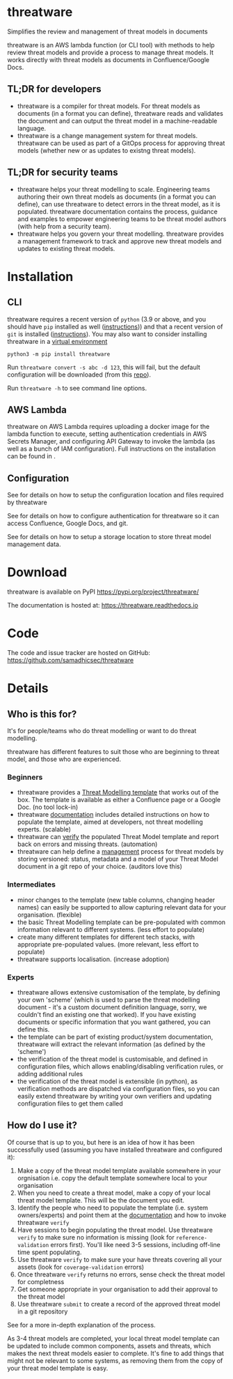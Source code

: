 # threatware
Simplifies the review and management of threat models in documents

threatware is an AWS lambda function (or CLI tool) with methods to help review threat models and provide a process to manage threat models.  It works directly with threat models as documents in Confluence/Google Docs.

## TL;DR for developers
- threatware is a compiler for threat models.  For threat models as documents (in a format you can define), threatware reads and validates the document and can output the threat model in a machine-readable language.
- threatware is a change management system for threat models.  threatware can be used as part of a GitOps process for approving threat models (whether new or as updates to existng threat models).

## TL;DR for security teams
- threatware helps your threat modelling to scale.  Engineering teams authoring their own threat models as documents (in a format you can define), can use threatware to detect errors in the threat model, as it is populated.  threatware documentation contains the process, guidance and examples to empower engineering teams to be threat model authors (with help from a security team).
- threatware helps you govern your threat modelling.  threatware provides a management framework to track and approve new threat models and updates to existing threat models.

# Installation

## CLI

threatware requires a recent version of `python` (3.9 or above, and you should have `pip` installed as well ([instructions](https://pip.pypa.io/en/stable/installation/))) and that a recent version of `git` is installed ([instructions](https://git-scm.com/book/en/v2/Getting-Started-Installing-Git)).  You may also want to consider installing threatware in a [virtual environment](https://packaging.python.org/en/latest/tutorials/installing-packages/#creating-and-using-virtual-environments)

`python3 -m pip install threatware`

Run `threatware convert -s abc -d 123`, this will fail, but the default configuration will be downloaded (from this [repo](https://github.com/samadhicsec/threatware-config)).

Run `threatware -h` to see command line options.

## AWS Lambda

threatware on AWS Lambda requires uploading a docker image for the lambda function to execute, setting authentication credentials in AWS Secrets Manager, and configuring API Gateway to invoke the lambda (as well as a bunch of IAM configuration).  Full instructions on the installation can be found in [](./configure/installation.md#aws-lambda).

## Configuration

See [](./configure/configuration.md) for details on how to setup the configuration location and files required by threatware

See [](./configure/authentication.md) for details on how to configure authentication for threatware so it can access Confluence, Google Docs, and git.

See [](./configure/management.md) for details on how to setup a storage location to store threat model management data.

# Download

threatware is available on PyPI <https://pypi.org/project/threatware/>

The documentation is hosted at: <https://threatware.readthedocs.io>

# Code

The code and issue tracker are hosted on GitHub: <https://github.com/samadhicsec/threatware>

# Details

## Who is this for?

It's for people/teams who do threat modelling or want to do threat modelling.

threatware has different features to suit those who are beginning to threat model, and those who are experienced.

### Beginners

- threatware provides a [Threat Modelling template](./create/template.md) that works out of the box.  The template is available as either a Confluence page or a Google Doc. (no tool lock-in)
- threatware [documentation](./create/overview.md) includes detailed instructions on how to populate the template, aimed at developers, not threat modelling experts. (scalable)
- threatware can [verify](./actions/verify.md) the populated Threat Model template and report back on errors and missing threats. (automation) 
- threatware can help define a [management](./configure/management.md) process for threat models by storing versioned: status, metadata and a model of your Threat Model document in a git repo of your choice. (auditors love this)

### Intermediates

- minor changes to the template (new table columns, changing header names) can easily be supported to allow capturing relevant data for your organisation. (flexible)
- the basic Threat Modelling template can be pre-populated with common information relevant to different systems. (less effort to populate)
- create many different templates for different tech stacks, with appropriate pre-populated values. (more relevant, less effort to populate)
- threatware supports localisation. (increase adoption)

### Experts

- threatware allows extensive customisation of the template, by defining your own 'scheme' (which is used to parse the threat modelling document - it's a custom document definition language, sorry, we couldn't find an existing one that worked).  If you have existing documents or specific information that you want gathered, you can define this.
- the template can be part of existing product/system documentation, threatware will extract the relevant information (as defined by the 'scheme')
- the verification of the threat model is customisable, and defined in configuration files, which allows enabling/disabling verification rules, or adding additional rules
- the verification of the threat model is extensible (in python), as verification methods are dispatched via configuration files, so you can easily extend threatware by writing your own verifiers and updating configuration files to get them called

## How do I use it?

Of course that is up to you, but here is an idea of how it has been successfully used (assuming you have installed threatware and configured it):

1. Make a copy of the threat model template available somewhere in your orgnisation i.e. copy the default template somewhere local to your organisation
2. When you need to create a threat model, make a copy of your local threat model template.  This will be the document you edit.
3. Identify the people who need to populate the template (i.e. system owners/experts) and point them at the [documentation](./create/overview.md) and how to invoke threatware `verify`
4. Have sessions to begin populating the threat model.  Use threatware `verify` to make sure no information is missing (look for `reference-validation` errors first).  You'll like need 3-5 sessions, including off-line time spent populating.
5. Use threatware `verify` to make sure your have threats covering all your assets (look for `coverage-validation` errors)
6. Once threatware `verify` returns no errors, sense check the threat model for completness
7. Get someone appropriate in your organisation to add their approval to the threat model
8. Use threatware `submit` to create a record of the approved threat model in a git repository

See [](./create/overview.md#the-threat-modelling-process) for a more in-depth explanation of the process.

As 3-4 threat models are completed, your local threat model template can be updated to include common components, assets and threats, which makes the next threat models easier to complete.  It's fine to add things that might not be relevant to some systems, as removing them from the copy of your threat model template is easy.
